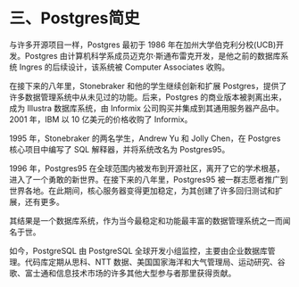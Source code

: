 # 三、Postgres简史

与许多开源项目一样，Postgres 最初于 1986 年在加州大学伯克利分校(UCB)开发。Postgres 由计算机科学系成员迈克尔·斯通布雷克开发，是他之前的数据库系统 Ingres 的后续设计，该系统被 Computer Associates 收购。

在接下来的八年里，Stonebraker 和他的学生继续创新和扩展 Postgres，提供了许多数据管理系统中从未见过的功能。后来，Postgres 的商业版本被剥离出来，成为 Illustra 数据库系统，由 Informix 公司购买并集成到其通用服务器产品中。2001 年，IBM 以 10 亿美元的价格收购了 Informix。

1995 年，Stonebraker 的两名学生，Andrew Yu 和 Jolly Chen，在 Postgres 核心项目中编写了 SQL 解释器，并将系统改名为 Postgres95。

1996 年，Postgres95 在全球范围内被发布到开源社区，离开了它的学术根基，进入了一个勇敢的新世界。在接下来的八年里，Postgres95 被一群志愿者推广到世界各地。在此期间，核心服务器变得更加稳定，为其创建了许多回归测试和扩展，还有更多。

其结果是一个数据库系统，作为当今最稳定和功能最丰富的数据管理系统之一而闻名于世。

如今，PostgreSQL 由 PostgreSQL 全球开发小组监控，主要由企业数据库管理。代码库定期从思科、NTT 数据、美国国家海洋和大气管理局、运动研究、谷歌、富士通和信息技术市场的许多其他大型参与者那里获得贡献。